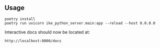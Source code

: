 ## Usage

```
poetry install
poetry run uvicorn ike_python_server.main:app --reload --host 0.0.0.0
```

Interactive docs should now be located at:

```
http://localhost:8000/docs
```
